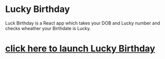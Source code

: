 # Lucky Birthday
Luck Birthday is a React app which takes your DOB and Lucky number and checks wheather your Birthdate is Lucky.

# [click here to launch Lucky Birthday](luckkybirthday.netlify.app)

